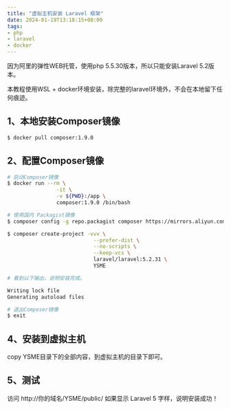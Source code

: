 ```yaml
---
title: "虚拟主机安装 Laravel 框架"
date: 2024-01-19T13:18:15+08:00
tags:
- php
- laravel
- docker
---
```


因为阿里的弹性WEB托管，使用php 5.5.30版本，所以只能安装Laravel 5.2版本。

本教程使用WSL + docker环境安装，除完整的laravel环境外，不会在本地留下任何痕迹。

## 1、本地安装Composer镜像

```bash
$ docker pull composer:1.9.0
```

## 2、配置Composer镜像

```bash
# 启动Composer镜像
$ docker run --rm \
                -it \
                -v ${PWD}:/app \
                composer:1.9.0 /bin/bash

# 使用国内 Packagist镜像
$ composer config -g repo.packagist composer https://mirrors.aliyun.com/composer/

$ composer create-project -vvv \
                            --prefer-dist \
                            --no-scripts \
                            --keep-vcs \
                            laravel/laravel:5.2.31 \
                            YSME

# 看到以下输出，说明安装完成。

Writing lock file
Generating autoload files

# 退出Composer镜像
$ exit  

```

## 4、安装到虚拟主机

copy YSME目录下的全部内容，到虚拟主机的目录下即可。

## 5、测试

访问 http://你的域名/YSME/public/
如果显示 Laravel 5 字样，说明安装成功！
